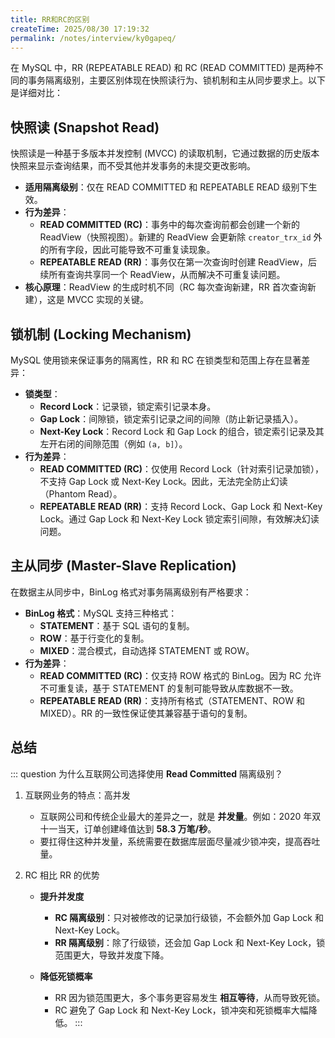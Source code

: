 ```yaml
---
title: RR和RC的区别
createTime: 2025/08/30 17:19:32
permalink: /notes/interview/ky0gapeq/
---
```

在 MySQL 中，RR (REPEATABLE READ) 和 RC (READ COMMITTED) 是两种不同的事务隔离级别，主要区别体现在快照读行为、锁机制和主从同步要求上。以下是详细对比：

## 快照读 (Snapshot Read)

快照读是一种基于多版本并发控制 (MVCC) 的读取机制，它通过数据的历史版本快照来显示查询结果，而不受其他并发事务的未提交更改影响。

- **适用隔离级别**：仅在 READ COMMITTED 和 REPEATABLE READ 级别下生效。
- **行为差异**：
	- **READ COMMITTED (RC)**：事务中的每次查询前都会创建一个新的 ReadView（快照视图）。新建的 ReadView 会更新除 `creator_trx_id` 外的所有字段，因此可能导致不可重复读现象。
	- **REPEATABLE READ (RR)**：事务仅在第一次查询时创建 ReadView，后续所有查询共享同一个 ReadView，从而解决不可重复读问题。
- **核心原理**：ReadView 的生成时机不同（RC 每次查询新建，RR 首次查询新建），这是 MVCC 实现的关键。

## 锁机制 (Locking Mechanism)

MySQL 使用锁来保证事务的隔离性，RR 和 RC 在锁类型和范围上存在显著差异：

- **锁类型**：
	- **Record Lock**：记录锁，锁定索引记录本身。
	- **Gap Lock**：间隙锁，锁定索引记录之间的间隙（防止新记录插入）。
	- **Next-Key Lock**：Record Lock 和 Gap Lock 的组合，锁定索引记录及其左开右闭的间隙范围（例如 `(a, b]`）。
- **行为差异**：
	- **READ COMMITTED (RC)**：仅使用 Record Lock（针对索引记录加锁），不支持 Gap Lock 或 Next-Key Lock。因此，无法完全防止幻读（Phantom Read）。
	- **REPEATABLE READ (RR)**：支持 Record Lock、Gap Lock 和 Next-Key Lock。通过 Gap Lock 和 Next-Key Lock 锁定索引间隙，有效解决幻读问题。

## 主从同步 (Master-Slave Replication)

在数据主从同步中，BinLog 格式对事务隔离级别有严格要求：

- **BinLog 格式**：MySQL 支持三种格式：
	- **STATEMENT**：基于 SQL 语句的复制。
	- **ROW**：基于行变化的复制。
	- **MIXED**：混合模式，自动选择 STATEMENT 或 ROW。
- **行为差异**：
	- **READ COMMITTED (RC)**：仅支持 ROW 格式的 BinLog。因为 RC 允许不可重复读，基于 STATEMENT 的复制可能导致从库数据不一致。
	- **REPEATABLE READ (RR)**：支持所有格式（STATEMENT、ROW 和 MIXED）。RR 的一致性保证使其兼容基于语句的复制。

## 总结

::: question 为什么互联网公司选择使用 **Read Committed** 隔离级别？

1. 互联网业务的特点：高并发
	- 互联网公司和传统企业最大的差异之一，就是 **并发量**。例如：2020 年双十一当天，订单创建峰值达到 **58.3 万笔/秒**。
	- 要扛得住这种并发量，系统需要在数据库层面尽量减少锁冲突，提高吞吐量。

2. RC 相比 RR 的优势
	- **提升并发度**
		- **RC 隔离级别**：只对被修改的记录加行级锁，不会额外加 Gap Lock 和 Next-Key Lock。
		- **RR 隔离级别**：除了行级锁，还会加 Gap Lock 和 Next-Key Lock，锁范围更大，导致并发度下降。
	
	- **降低死锁概率**
		- RR 因为锁范围更大，多个事务更容易发生 **相互等待**，从而导致死锁。
		- RC 避免了 Gap Lock 和 Next-Key Lock，锁冲突和死锁概率大幅降低。
:::